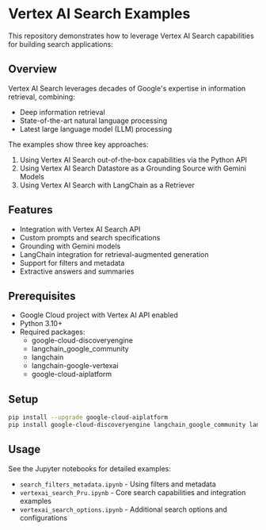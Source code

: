 # Vertex AI Search Examples

This repository demonstrates how to leverage Vertex AI Search capabilities for building search applications:

## Overview

Vertex AI Search leverages decades of Google's expertise in information retrieval, combining:
- Deep information retrieval
- State-of-the-art natural language processing 
- Latest large language model (LLM) processing

The examples show three key approaches:

1. Using Vertex AI Search out-of-the-box capabilities via the Python API
2. Using Vertex AI Search Datastore as a Grounding Source with Gemini Models
3. Using Vertex AI Search with LangChain as a Retriever

## Features

- Integration with Vertex AI Search API
- Custom prompts and search specifications 
- Grounding with Gemini models
- LangChain integration for retrieval-augmented generation
- Support for filters and metadata
- Extractive answers and summaries

## Prerequisites

- Google Cloud project with Vertex AI API enabled
- Python 3.10+
- Required packages:
  - google-cloud-discoveryengine
  - langchain_google_community 
  - langchain
  - langchain-google-vertexai
  - google-cloud-aiplatform

## Setup

```bash
pip install --upgrade google-cloud-aiplatform
pip install google-cloud-discoveryengine langchain_google_community langchain langchain-google-vertexai
```

## Usage

See the Jupyter notebooks for detailed examples:

- `search_filters_metadata.ipynb` - Using filters and metadata
- `vertexai_search_Pru.ipynb` - Core search capabilities and integration examples
- `vertexai_search_options.ipynb` - Additional search options and configurations
